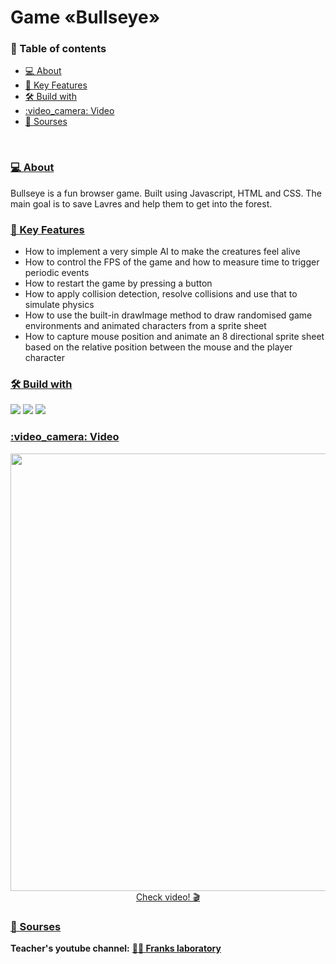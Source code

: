 <h1>Game «Bullseye»</h1>

<h3><a name="content"></a>📖 Table of contents</h3>
<ul>
  <li><a href="#about">💻 About</a></li>
  <li><a href="#key-feachers">🔭 Key Features</a></li>
  <li><a href="#-built-with-">🛠 Build with</li>
  <li><a href="#image">:video_camera: Video</a></li>
  <li><a href="#sourses">📜 Sourses</a></li>
</ul>

<br>

<h3><a href="#content">💻 About</a><a name="about"></a></h3>
<p>Bullseye is a fun browser game. Built using Javascript, HTML and CSS. 
The main goal is to save Lavres and help them to get into the forest.</p> 

<h3><a href="#content">🔭 Key Features</a><a name="key-feachers"></a></h3>

<ul>
  <li>How to implement a very simple AI to make the creatures feel alive</li>
  <li>How to control the FPS of the game and how to measure time to trigger periodic events</li>
  <li>How to restart the game by pressing a button</li>
  <li>How to apply collision detection, resolve collisions and use that to simulate physics</li>
  <li>How to use the built-in drawImage method to draw randomised game environments and animated characters from a sprite sheet</li>
  <li>How to capture mouse position and animate an 8 directional sprite sheet based on the relative position between the mouse and the player character</li>
</ul>

<h3><a href="#content">🛠 Build with</a><a name="-built-with-"></a></h3>
<div>
<img src="https://img.shields.io/badge/javascript-%23323330.svg?style=for-the-badge&logo=javascript&logoColor=%23F7DF1E">
<img src="https://img.shields.io/badge/html5-%23E34F26.svg?style=for-the-badge&logo=html5&logoColor=white">
<img src="https://img.shields.io/badge/css3-%231572B6.svg?style=for-the-badge&logo=css3&logoColor=white">
</div>

<h3><a href="#content">:video_camera: Video</a></h3>
<div align="center">
  <a href="https://youtu.be/JkV1WNl87T4"><img width="700" src="https://github.com/O-Julia-O/Game-/assets/81177974/04e961be-3771-4f68-9c5a-a56918812811"/></a>
</div>
<div align="center"><a href="https://youtu.be/JkV1WNl87T4">Check video! 🎬</a></div>

<h3><a href="#content">📜 Sourses</a><a href="sourses"></a></h3>

<b>Teacher's youtube channel:</b> <b><a href="https://youtu.be/f_4KTiKWIqA">:technologist: Franks laboratory</a></b>
<br>

